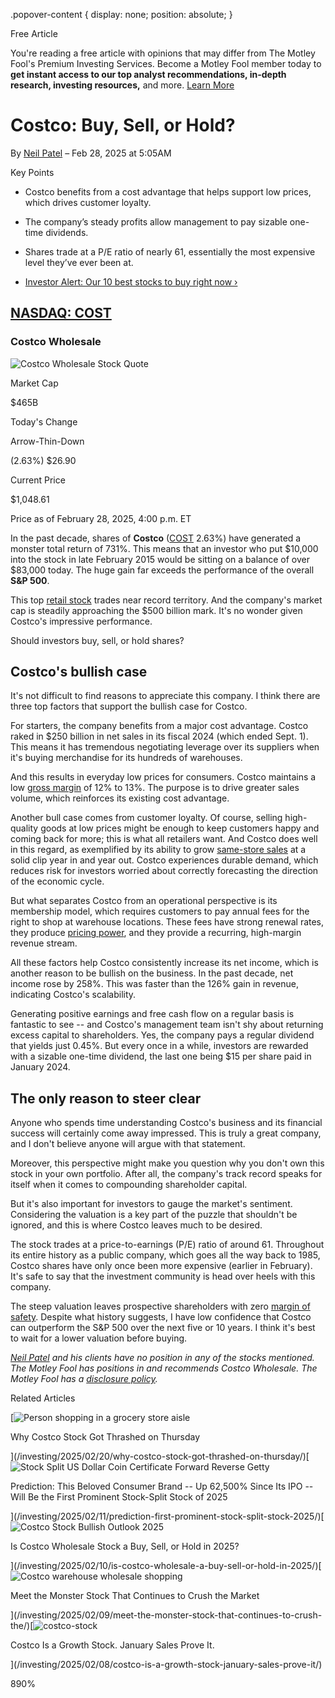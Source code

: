 .popover-content { display: none; position: absolute; }

Free Article[](#)

You're reading a free article with opinions that may differ from The Motley Fool's Premium Investing Services. Become a Motley Fool member today to **get instant access to our top analyst recommendations, in-depth research, investing resources,** and more. [Learn More](https://www.fool.com/mms/mark/op-free-tbox-art)

Costco: Buy, Sell, or Hold?
===========================

By [Neil Patel](/author/20294/) – Feb 28, 2025 at 5:05AM

Key Points

*   Costco benefits from a cost advantage that helps support low prices, which drives customer loyalty.
    
*   The company’s steady profits allow management to pay sizable one-time dividends.
    
*   Shares trade at a P/E ratio of nearly 61, essentially the most expensive level they’ve ever been at.
    
*   [Investor Alert: Our 10 best stocks to buy right now ›](https://www.fool.com/mms/mark/e-sa-nonbbn-kp?aid=10969&source=isaedikp0000035)
    

[NASDAQ: COST](/quote/nasdaq/cost/)
-----------------------------------

### Costco Wholesale

![Costco Wholesale Stock Quote](https://g.foolcdn.com/art/companylogos/mark/COST.png)

Market Cap

$465B

Today's Change

Arrow-Thin-Down

(2.63%) $26.90

Current Price

$1,048.61

Price as of February 28, 2025, 4:00 p.m. ET

In the past decade, shares of **Costco** ([COST](/quote/nasdaq/cost/) 2.63%) have generated a monster total return of 731%. This means that an investor who put $10,000 into the stock in late February 2015 would be sitting on a balance of over $83,000 today. The huge gain far exceeds the performance of the overall **S&P 500**.

This top [retail stock](https://www.fool.com/investing/stock-market/market-sectors/consumer-discretionary/retail-stocks/) trades near record territory. And the company's market cap is steadily approaching the $500 billion mark. It's no wonder given Costco's impressive performance.

Should investors buy, sell, or hold shares?

Costco's bullish case
---------------------

It's not difficult to find reasons to appreciate this company. I think there are three top factors that support the bullish case for Costco.

For starters, the company benefits from a major cost advantage. Costco raked in $250 billion in net sales in its fiscal 2024 (which ended Sept. 1). This means it has tremendous negotiating leverage over its suppliers when it's buying merchandise for its hundreds of warehouses.

And this results in everyday low prices for consumers. Costco maintains a low [gross margin](https://www.fool.com/terms/g/gross-margin/) of 12% to 13%. The purpose is to drive greater sales volume, which reinforces its existing cost advantage.

Another bull case comes from customer loyalty. Of course, selling high-quality goods at low prices might be enough to keep customers happy and coming back for more; this is what all retailers want. And Costco does well in this regard, as exemplified by its ability to grow [same-store sales](https://www.fool.com/terms/s/same-store-sales/) at a solid clip year in and year out. Costco experiences durable demand, which reduces risk for investors worried about correctly forecasting the direction of the economic cycle.

But what separates Costco from an operational perspective is its membership model, which requires customers to pay annual fees for the right to shop at warehouse locations. These fees have strong renewal rates, they produce [pricing power](https://www.fool.com/terms/p/pricing-power/), and they provide a recurring, high-margin revenue stream.

All these factors help Costco consistently increase its net income, which is another reason to be bullish on the business. In the past decade, net income rose by 258%. This was faster than the 126% gain in revenue, indicating Costco's scalability.

Generating positive earnings and free cash flow on a regular basis is fantastic to see -- and Costco's management team isn't shy about returning excess capital to shareholders. Yes, the company pays a regular dividend that yields just 0.45%. But every once in a while, investors are rewarded with a sizable one-time dividend, the last one being $15 per share paid in January 2024.

The only reason to steer clear
------------------------------

Anyone who spends time understanding Costco's business and its financial success will certainly come away impressed. This is truly a great company, and I don't believe anyone will argue with that statement.

Moreover, this perspective might make you question why you don't own this stock in your own portfolio. After all, the company's track record speaks for itself when it comes to compounding shareholder capital.

But it's also important for investors to gauge the market's sentiment. Considering the valuation is a key part of the puzzle that shouldn't be ignored, and this is where Costco leaves much to be desired.

The stock trades at a price-to-earnings (P/E) ratio of around 61. Throughout its entire history as a public company, which goes all the way back to 1985, Costco shares have only once been more expensive (earlier in February). It's safe to say that the investment community is head over heels with this company.

The steep valuation leaves prospective shareholders with zero [margin of safety](https://www.fool.com/terms/m/margin-of-safety/). Despite what history suggests, I have low confidence that Costco can outperform the S&P 500 over the next five or 10 years. I think it's best to wait for a lower valuation before buying.

_[Neil Patel](https://www.fool.com/author/20294/) and his clients have no position in any of the stocks mentioned. The Motley Fool has positions in and recommends Costco Wholesale. The Motley Fool has a [disclosure policy](https://www.fool.com/legal/fool-disclosure-policy/)._

Related Articles

[![Person shopping in a grocery store aisle](https://g.foolcdn.com/image/?url=https%3A%2F%2Fg.foolcdn.com%2Feditorial%2Fimages%2F808490%2Fperson-shopping-in-a-grocery-store-aisle.jpg&op=resize&w=92&h=52)

Why Costco Stock Got Thrashed on Thursday

](/investing/2025/02/20/why-costco-stock-got-thrashed-on-thursday/)[![Stock Split US Dollar Coin Certificate Forward Reverse Getty](https://g.foolcdn.com/image/?url=https%3A%2F%2Fg.foolcdn.com%2Feditorial%2Fimages%2F806998%2Fstock-split-us-dollar-coin-certificate-forward-reverse-getty.jpg&op=resize&w=92&h=52)

Prediction: This Beloved Consumer Brand -- Up 62,500% Since Its IPO -- Will Be the First Prominent Stock-Split Stock of 2025

](/investing/2025/02/11/prediction-first-prominent-stock-split-stock-2025/)[![Costco Stock Bullish Outlook 2025](https://g.foolcdn.com/image/?url=https%3A%2F%2Fg.foolcdn.com%2Feditorial%2Fimages%2F806747%2Fcostco-stock-bullish-outlook-2025.jpg&op=resize&w=92&h=52)

Is Costco Wholesale Stock a Buy, Sell, or Hold in 2025?

](/investing/2025/02/10/is-costco-wholesale-a-buy-sell-or-hold-in-2025/)[![Costco warehouse wholesale shopping](https://g.foolcdn.com/image/?url=https%3A%2F%2Fg.foolcdn.com%2Feditorial%2Fimages%2F806702%2Fcostco-warehouse-wholesale-shopping.jpg&op=resize&w=92&h=52)

Meet the Monster Stock That Continues to Crush the Market

](/investing/2025/02/09/meet-the-monster-stock-that-continues-to-crush-the/)[![costco-stock](https://g.foolcdn.com/image/?url=https%3A%2F%2Fg.foolcdn.com%2Feditorial%2Fimages%2F806745%2Fcostco-stock.jpg&op=resize&w=92&h=52)

Costco Is a Growth Stock. January Sales Prove It.

](/investing/2025/02/08/costco-is-a-growth-stock-january-sales-prove-it/)

890%